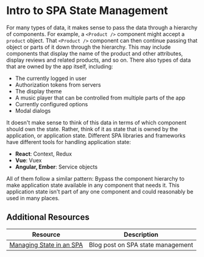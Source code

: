 # Intro to SPA State Management

For many types of data, it makes sense to pass the data through a hierarchy of components. For example, a `<Product />` component might accept a `product` object. That `<Product />` component can then continue passing that object or parts of it down through the hierarchy. This may include components that display the name of the product and other attributes, display reviews and related products, and so on. There also types of data that are owned by the app itself, including:

* The currently logged in user
* Authorization tokens from servers
* The display theme
* A music player that can be controlled from multiple parts of the app
* Currently configured options
* Modal dialogs

It doesn't make sense to think of this data in terms of which component should own the state. Rather, think of it as state that is owned by the application, or application state. Different SPA libraries and frameworks have different tools for handling application state:

* **React**: Context, Redux
* **Vue**: Vuex
* **Angular, Ember**: Service objects

All of them follow a similar pattern: Bypass the component hierarchy to make application state available in any component that needs it. This application state isn't part of any one component and could reasonably be used in many places.

## Additional Resources

| Resource | Description |
| --- | --- |
| [Managing State in an SPA](https://medium.com/@szpytfire/managing-state-in-an-spa-9a375c353c4e) | Blog post on SPA state management |
